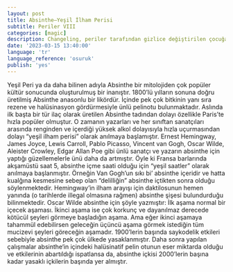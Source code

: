```yaml
---
layout: post
title: Absinthe—Yeşil İlham Perisi
subtitle: Periler VIII
categories: [magic]
description: Changeling, periler tarafından gizlice değiştirilen çocuğa verilen isimdir.
date: '2023-03-15 13:40:00'
language: 'tr'
language_reference: 'osuruk'
publish: 'yes'
---
```

Yeşil Peri ya da daha bilinen adıyla Absinthe bir mitolojiden çok popüler kültür sonucunda oluşturulmuş bir inanıştır.
1800’lü yılların sonuna doğru üretilmiş Absinthe anasonlu bir likördür. İçinde pek çok bitkinin yanı sıra rezene ve halüsinasyon gördürmesiyle ünlü pelinotu bulunmaktadır.
Aslında ilk başta bir tür ilaç olarak üretilen Absinthe tadından dolayı özellikle Paris’te hızla popüler olmuştur. O zamanın yazarları ve her sınıftan sanatçıları arasında renginden ve içerdiği yüksek alkol dolayısıyla hızla uçurmasından dolayı “yeşil ilham perisi” olarak anılmaya başlamıştır.
Ernest Hemingway, James Joyce, Lewis Carroll, Pablo Picasso, Vincent van Gogh, Oscar Wilde, Aleister Crowley, Edgar Allan Poe gibi ünlü sanatçı ve yazarın absinthe için yaptığı güzellemelerle ünü daha da artmıştır. Öyle ki Fransa barlarında akşamüstü saat 5, absinthe içme saati olduğu için “yeşil saatler” olarak anılmaya başlanmıştır.
Örneğin Van Gogh’un sıkı bi’ absinthe içeridir ve  hatta kualğına kesmesine sebep olan “delilliğin” absinthe içtikten sonra olduğu söylenmektedir.
Hemingway’in ilham arayışı için daktilosunun hemen yanında (o tarihlerde illegal olmasına rağmen) absinthe şişesi bulundurduğu bilinmektedir.
Oscar Wilde absinthe için şöyle yazmıştır:
İlk aşama normal bir içecek aşaması. İkinci aşama ise çok korkunç ve dayanılmaz derecede kötücül şeyleri görmeye başladığın aşama. Ama eğer ikinci aşamaya tahammül edebilirsen geleceğin üçüncü aşama görmek istediğin tüm mucizevi şeyleri göreceğin aşamadır.
1900’lerin başında saykodelik etkileri sebebiyle absinthe pek çok ülkede yasaklanmıştır. Daha sonra yapılan çalışmalar absinthe‘in içindeki halüsinatif pelin otunun eser miktarda olduğu ve etkilerinin abartıldığı ispatlansa da, absinthe içkisi 2000’lerin başına kadar yasaklı içkilerin başında yer almıştır.
